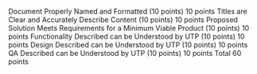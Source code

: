 Document Properly Named and Formatted (10 points)
10 points
Titles are Clear and Accurately Describe Content (10 points)
10 points
Proposed Solution Meets Requirements for a Minimum Viable Product (10 points)
10 points
Functionality Described can be Understood by UTP (10 points)
10 points
Design Described can be Understood by UTP (10 points)
10 points
QA Described can be Understood by UTP (10 points)
10 points
Total
60 points
